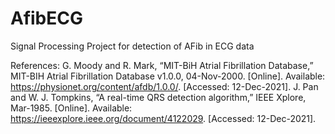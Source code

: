 # AfibECG
Signal Processing Project for detection of AFib in ECG data



References:
G. Moody and R. Mark, “MIT-BiH Atrial Fibrillation Database,” MIT-BIH Atrial Fibrillation Database v1.0.0, 04-Nov-2000. [Online]. Available: https://physionet.org/content/afdb/1.0.0/. [Accessed: 12-Dec-2021]. 
J. Pan and W. J. Tompkins, “A real-time QRS detection algorithm,” IEEE Xplore, Mar-1985. [Online]. Available: https://ieeexplore.ieee.org/document/4122029. [Accessed: 12-Dec-2021].
